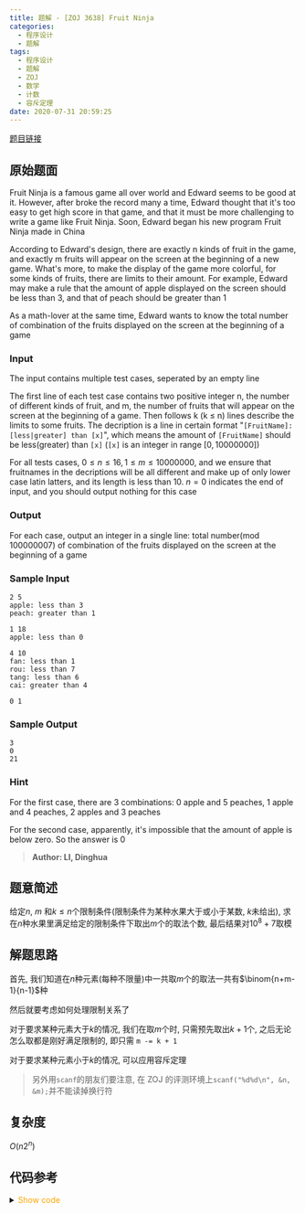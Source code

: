 ```yaml
---
title: 题解 - [ZOJ 3638] Fruit Ninja
categories:
  - 程序设计
  - 题解
tags:
  - 程序设计
  - 题解
  - ZOJ
  - 数学
  - 计数
  - 容斥定理
date: 2020-07-31 20:59:25
---
```


[题目链接](https://zoj.pintia.cn/problem-sets/91827364500/problems/91827369305)

<!-- more -->

## 原始题面

Fruit Ninja is a famous game all over world and Edward seems to be good at it. However, after broke the record many a time, Edward thought that it's too easy to get high score in that game, and that it must be more challenging to write a game like Fruit Ninja. Soon, Edward began his new program Fruit Ninja made in China

According to Edward's design, there are exactly n kinds of fruit in the game, and exactly m fruits will appear on the screen at the beginning of a new game. What's more, to make the display of the game more colorful, for some kinds of fruits, there are limits to their amount. For example, Edward may make a rule that the amount of apple displayed on the screen should be less than $3$, and that of peach should be greater than $1$

As a math-lover at the same time, Edward wants to know the total number of combination of the fruits displayed on the screen at the beginning of a game

### Input

The input contains multiple test cases, seperated by an empty line

The first line of each test case contains two positive integer n, the number of different kinds of fruit, and m, the number of fruits that will appear on the screen at the beginning of a game. Then follows k (k ≤ n) lines describe the limits to some fruits. The decription is a line in certain format "`[FruitName]: [less|greater] than [x]`", which means the amount of `[FruitName]` should be less(greater) than `[x]` (`[x]` is an integer in range $[0, 10000000]$)

For all tests cases, $0 ≤ n ≤ 16, 1 ≤ m ≤ 10000000$, and we ensure that fruitnames in the decriptions will be all different and make up of only lower case latin latters, and its length is less than $10$. $n = 0$ indicates the end of input, and you should output nothing for this case

### Output

For each case, output an integer in a single line: total number(mod $100000007$) of combination of the fruits displayed on the screen at the beginning of a game

### Sample Input

```input1
2 5
apple: less than 3
peach: greater than 1

1 18
apple: less than 0

4 10
fan: less than 1
rou: less than 7
tang: less than 6
cai: greater than 4

0 1
```

### Sample Output

```output1
3
0
21
```

### Hint

For the first case, there are $3$ combinations: $0$ apple and $5$ peaches, $1$ apple and $4$ peaches, $2$ apples and $3$ peaches

For the second case, apparently, it's impossible that the amount of apple is below zero. So the answer is $0$

> **Author: LI, Dinghua**

## 题意简述

给定$n$, $m$ 和$k\leqslant n$个限制条件(限制条件为某种水果大于或小于某数, $k$未给出), 求在$n$种水果里满足给定的限制条件下取出$m$个的取法个数, 最后结果对$10^8+7$取模

## 解题思路

首先, 我们知道在$n$种元素(每种不限量)中一共取$m$个的取法一共有$\binom{n+m-1}{n-1}$种

然后就要考虑如何处理限制关系了

对于要求某种元素大于$k$的情况, 我们在取$m$个时, 只需预先取出$k+1$个, 之后无论怎么取都是刚好满足限制的, 即只需 `m -= k + 1`

对于要求某种元素小于$k$的情况, 可以应用容斥定理

> 另外用`scanf`的朋友们要注意, 在 ZOJ 的评测环境上`scanf("%d%d\n", &n, &m);`并不能读掉换行符

## 复杂度

$O(n2^n)$

## 代码参考

<details>
<summary><font color='orange'>Show code</font></summary>

{% icodeweb cpa title:ZOJ_3638 lang:cpp ZOJ/3638/0.cpp %}

</details>
